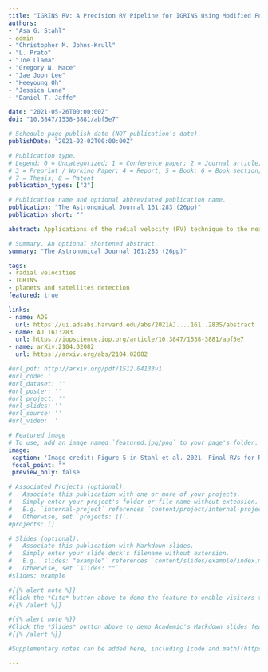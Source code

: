 ```yaml
---
title: "IGRINS RV: A Precision RV Pipeline for IGRINS Using Modified Forward-Modeling in the Near-Infrared"
authors:
- "Asa G. Stahl"
- admin
- "Christopher M. Johns-Krull"
- "L. Prato"
- "Joe Llama"
- "Gregory N. Mace"
- "Jae Joon Lee"
- "Heeyoung Oh"
- "Jessica Luna"
- "Daniel T. Jaffe"

date: "2021-05-26T00:00:00Z"
doi: "10.3847/1538-3881/abf5e7"

# Schedule page publish date (NOT publication's date).
publishDate: "2021-02-02T00:00:00Z"

# Publication type.
# Legend: 0 = Uncategorized; 1 = Conference paper; 2 = Journal article;
# 3 = Preprint / Working Paper; 4 = Report; 5 = Book; 6 = Book section;
# 7 = Thesis; 8 = Patent
publication_types: ["2"]

# Publication name and optional abbreviated publication name.
publication: "The Astronomical Journal 161:283 (26pp)"
publication_short: ""

abstract: Applications of the radial velocity (RV) technique to the near infrared (NIR) are valuable for their diminished susceptibility to the impact of stellar activity and their suitability for studying late-type stars. In this paper, we present the IGRINS RV open source python pipeline for computing infrared RV measurements from reduced spectra taken with IGRINS, a R$\equiv \lambda/\Delta \lambda \sim$45,000 spectrograph with simultaneous coverage of the H band (1.49--1.80 µm) and K band (1.96--2.46 µm). Using a modified forward modeling technique, we construct high resolution telluric templates from A0 standard observations on a nightly basis to provide a source of common-path wavelength calibration while mitigating the need to mask or correct for telluric absorption. A0 standard observations are also used to model the variations in instrumental resolution across the detector, including a yearlong period when the K band was defocused. Without any additional instrument hardware, such as a gas cell or laser frequency comb, we are able to achieve precisions of 26.8 m/s in the K band and 31.1 m/s in the H band for narrow-line hosts. These precisions are validated by a monitoring campaign of two RV standard stars as well as the successful retrieval of planet-induced RV signals for both HD 189733 and $\tau$ Boo A; furthermore, our results affirm the presence of the Rossiter-McLaughlin effect for HD189733. The IGRINS RV pipeline extends another important science capability to IGRINS, with publicly available software designed for widespread use.

# Summary. An optional shortened abstract.
summary: "The Astronomical Journal 161:283 (26pp)"

tags:
- radial velocities
- IGRINS
- planets and satellites detection
featured: true

links:
- name: ADS
  url: https://ui.adsabs.harvard.edu/abs/2021AJ....161..283S/abstract
- name: AJ 161:283
  url: https://iopscience.iop.org/article/10.3847/1538-3881/abf5e7
- name: arXiv:2104.02082
  url: https://arxiv.org/abs/2104.02082

#url_pdf: http://arxiv.org/pdf/1512.04133v1
#url_code: ''
#url_dataset: ''
#url_poster: ''
#url_project: ''
#url_slides: ''
#url_source: ''
#url_video: ''

# Featured image
# To use, add an image named `featured.jpg/png` to your page's folder.
image:
 caption: 'Image credit: Figure 5 in Stahl et al. 2021. Final RVs for RV standard stars'
 focal_point: ""
 preview_only: false

# Associated Projects (optional).
#   Associate this publication with one or more of your projects.
#   Simply enter your project's folder or file name without extension.
#   E.g. `internal-project` references `content/project/internal-project/index.md`.
#   Otherwise, set `projects: []`.
#projects: []

# Slides (optional).
#   Associate this publication with Markdown slides.
#   Simply enter your slide deck's filename without extension.
#   E.g. `slides: "example"` references `content/slides/example/index.md`.
#   Otherwise, set `slides: ""`.
#slides: example

#{{% alert note %}}
#Click the *Cite* button above to demo the feature to enable visitors to import publication metadata into their reference #management software.
#{{% /alert %}}

#{{% alert note %}}
#Click the *Slides* button above to demo Academic's Markdown slides feature.
#{{% /alert %}}

#Supplementary notes can be added here, including [code and math](https://sourcethemes.com/academic/docs/writing-markdown-#latex/).

---
```

